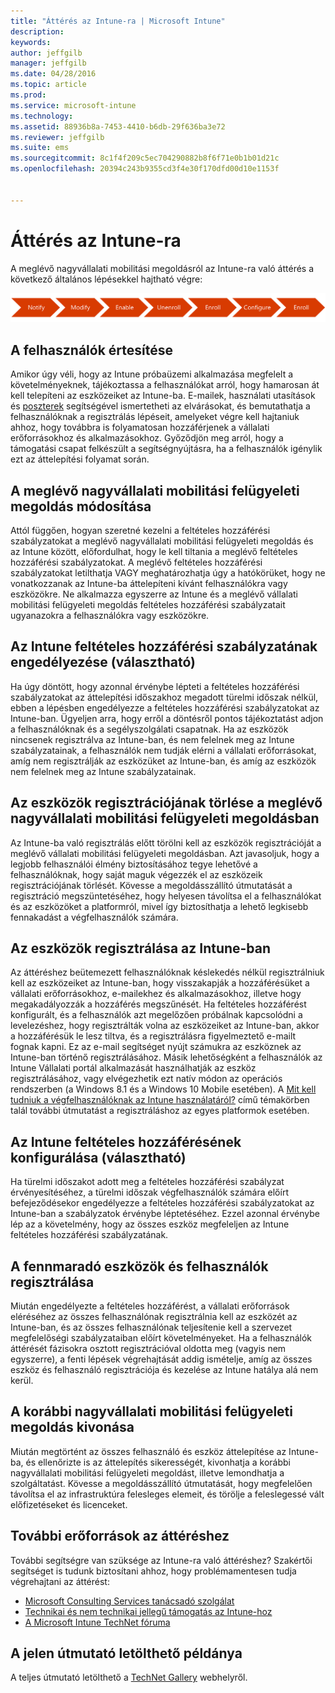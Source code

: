 ```yaml
---
title: "Áttérés az Intune-ra | Microsoft Intune"
description: 
keywords: 
author: jeffgilb
manager: jeffgilb
ms.date: 04/28/2016
ms.topic: article
ms.prod: 
ms.service: microsoft-intune
ms.technology: 
ms.assetid: 88936b8a-7453-4410-b6db-29f636ba3e72
ms.reviewer: jeffgilb
ms.suite: ems
ms.sourcegitcommit: 8c1f4f209c5ec704290882b8f6f71e0b1b01d21c
ms.openlocfilehash: 20394c243b9355cd3f4e30f170dfd00d10e1153f


---
```


# Áttérés az Intune-ra


A meglévő nagyvállalati mobilitási megoldásról az Intune-ra való áttérés a következő általános lépésekkel hajtható végre:

![Az Intune-ra való áttérés lépései](./media/migrate-intune-steps.png)

## A felhasználók értesítése

Amikor úgy véli, hogy az Intune próbaüzemi alkalmazása megfelelt a követelményeknek, tájékoztassa a felhasználókat arról, hogy hamarosan át kell telepíteni az eszközeiket az Intune-ba. E-mailek, használati utasítások és [poszterek](https://gallery.technet.microsoft.com/Intune-End-User-Enrollment-3a0c9b0c?WT.mc_id=Blog_Intune_General_PCIT) segítségével ismertetheti az elvárásokat, és bemutathatja a felhasználóknak a regisztrálás lépéseit, amelyeket végre kell hajtaniuk ahhoz, hogy továbbra is folyamatosan hozzáférjenek a vállalati erőforrásokhoz és alkalmazásokhoz. Győződjön meg arról, hogy a támogatási csapat felkészült a segítségnyújtásra, ha a felhasználók igénylik ezt az áttelepítési folyamat során.

## A meglévő nagyvállalati mobilitási felügyeleti megoldás módosítása

Attól függően, hogyan szeretné kezelni a feltételes hozzáférési szabályzatokat a meglévő nagyvállalati mobilitási felügyeleti megoldás és az Intune között, előfordulhat, hogy le kell tiltania a meglévő feltételes hozzáférési szabályzatokat. A meglévő feltételes hozzáférési szabályzatokat letilthatja VAGY meghatározhatja úgy a hatókörüket, hogy ne vonatkozzanak az Intune-ba áttelepíteni kívánt felhasználókra vagy eszközökre.  Ne alkalmazza egyszerre az Intune és a meglévő vállalati mobilitási felügyeleti megoldás feltételes hozzáférési szabályzatait ugyanazokra a felhasználókra vagy eszközökre.

## Az Intune feltételes hozzáférési szabályzatának engedélyezése (választható)

Ha úgy döntött, hogy azonnal érvénybe lépteti a feltételes hozzáférési szabályzatokat az áttelepítési időszakhoz megadott türelmi időszak nélkül, ebben a lépésben engedélyezze a feltételes hozzáférési szabályzatokat az Intune-ban.  Ügyeljen arra, hogy erről a döntésről pontos tájékoztatást adjon a felhasználóknak és a segélyszolgálati csapatnak.  Ha az eszközök nincsenek regisztrálva az Intune-ban, és nem felelnek meg az Intune szabályzatainak, a felhasználók nem tudják elérni a vállalati erőforrásokat, amíg nem regisztrálják az eszközüket az Intune-ban, és amíg az eszközök nem felelnek meg az Intune szabályzatainak.

## Az eszközök regisztrációjának törlése a meglévő nagyvállalati mobilitási felügyeleti megoldásban

Az Intune-ba való regisztrálás előtt törölni kell az eszközök regisztrációját a meglévő vállalati mobilitási felügyeleti megoldásban. Azt javasoljuk, hogy a legjobb felhasználói élmény biztosításához tegye lehetővé a felhasználóknak, hogy saját maguk végezzék el az eszközeik regisztrációjának törlését.  Kövesse a megoldásszállító útmutatását a regisztráció megszüntetéséhez, hogy helyesen távolítsa el a felhasználókat és az eszközöket a platformról, mivel így biztosíthatja a lehető legkisebb fennakadást a végfelhasználók számára.

## Az eszközök regisztrálása az Intune-ban

Az áttéréshez beütemezett felhasználóknak késlekedés nélkül regisztrálniuk kell az eszközeiket az Intune-ban, hogy visszakapják a hozzáférésüket a vállalati erőforrásokhoz, e-mailekhez és alkalmazásokhoz, illetve hogy megakadályozzák a hozzáférés megszűnését. Ha feltételes hozzáférést konfigurált, és a felhasználók azt megelőzően próbálnak kapcsolódni a levelezéshez, hogy regisztrálták volna az eszközeiket az Intune-ban, akkor a hozzáférésük le lesz tiltva, és a regisztrálásra figyelmeztető e-mailt fognak kapni. Ez az e-mail segítséget nyújt számukra az eszköznek az Intune-ban történő regisztrálásához.  Másik lehetőségként a felhasználók az Intune Vállalati portál alkalmazását használhatják az eszköz regisztrálásához, vagy elvégezhetik ezt natív módon az operációs rendszerben (a Windows 8.1 és a Windows 10 Mobile esetében). A [Mit kell tudniuk a végfelhasználóknak az Intune használatáról?](what-to-tell-your-end-users-about-using-microsoft-intune.md) című témakörben talál további útmutatást a regisztráláshoz az egyes platformok esetében.

## Az Intune feltételes hozzáférésének konfigurálása (választható)

Ha türelmi időszakot adott meg a feltételes hozzáférési szabályzat érvényesítéséhez, a türelmi időszak végfelhasználók számára előírt befejeződésekor engedélyezze a feltételes hozzáférési szabályzatokat az Intune-ban a szabályzatok érvénybe léptetéséhez. Ezzel azonnal érvénybe lép az a követelmény, hogy az összes eszköz megfeleljen az Intune feltételes hozzáférési szabályzatának.

## A fennmaradó eszközök és felhasználók regisztrálása

Miután engedélyezte a feltételes hozzáférést, a vállalati erőforrások eléréséhez az összes felhasználónak regisztrálnia kell az eszközét az Intune-ban, és az összes felhasználónak teljesítenie kell a szervezet megfelelőségi szabályzataiban előírt követelményeket. Ha a felhasználók áttérését fázisokra osztott regisztrációval oldotta meg (vagyis nem egyszerre), a fenti lépések végrehajtását addig ismételje, amíg az összes eszköz és felhasználó regisztrációja és kezelése az Intune hatálya alá nem kerül.

## A korábbi nagyvállalati mobilitási felügyeleti megoldás kivonása

Miután megtörtént az összes felhasználó és eszköz áttelepítése az Intune-ba, és ellenőrizte is az áttelepítés sikerességét, kivonhatja a korábbi nagyvállalati mobilitási felügyeleti megoldást, illetve lemondhatja a szolgáltatást. Kövesse a megoldásszállító útmutatását, hogy megfelelően távolítsa el az infrastruktúra felesleges elemeit, és törölje a feleslegessé vált előfizetéseket és licenceket.

## További erőforrások az áttéréshez

További segítségre van szüksége az Intune-ra való áttéréshez? Szakértői segítséget is tudunk biztosítani ahhoz, hogy problémamentesen tudja végrehajtani az áttérést:

<!--- - [Microsoft Intune Onboarding](/em/solutions/fasttrack-center-benefit-for-enterprise-mobility-suite-ems)--->
- [Microsoft Consulting Services tanácsadó szolgálat](https://www.microsoft.com/en-us/microsoftservices/default.aspx)
- [Technikai és nem technikai jellegű támogatás az Intune-hoz](/intune/troubleshoot/how-to-get-support-for-microsoft-intune)
- [A Microsoft Intune TechNet fóruma](https://social.technet.microsoft.com/Forums/en-US/home?forum=microsoftintuneprod)

## A jelen útmutató letölthető példánya

A teljes útmutató letölthető a [TechNet Gallery](https://gallery.technet.microsoft.com/Migrating-to-Intune-ea439387) webhelyről.



<!--HONumber=Jun16_HO4-->



